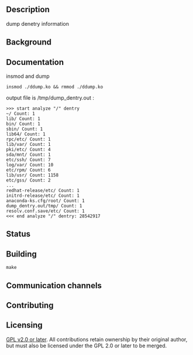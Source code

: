## Description
dump denetry information

## Background

## Documentation

insmod and dump
```shell
insmod ./ddump.ko && rmmod ./ddump.ko
```

output file is /tmp/dump_dentry.out :
```
>>> start analyze "/" dentry
~/ Count: 1
lib/ Count: 1
bin/ Count: 1
sbin/ Count: 1
lib64/ Count: 1
rpc/etc/ Count: 1
lib/var/ Count: 1
pki/etc/ Count: 4
sda/mnt/ Count: 1
etc/ssh/ Count: 7
log/var/ Count: 10
etc/rpm/ Count: 6
lib/usr/ Count: 1158
etc/gss/ Count: 2
...
redhat-release/etc/ Count: 1
initrd-release/etc/ Count: 1
anaconda-ks.cfg/root/ Count: 1
dump_dentry.out/tmp/ Count: 1
resolv.conf.save/etc/ Count: 1
<<< end analyze "/" dentry: 28542917
```

## Status

## Building

```shell
make
```

## Communication channels


## Contributing


## Licensing

[GPL v2.0 or later](https://www.gnu.org/licenses/old-licenses/gpl-2.0.en.html).
All contributions retain ownership by their original author, but must also
be licensed under the GPL 2.0 or later to be merged.
